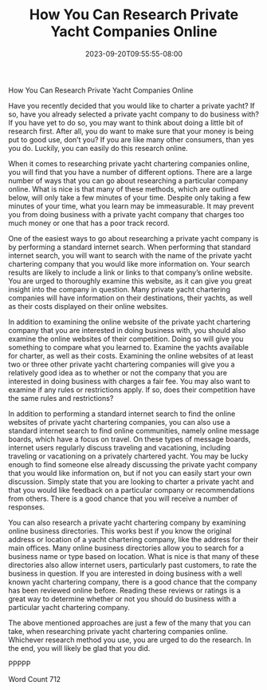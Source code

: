﻿---
title: "How You Can Research Private Yacht Companies Online"
date: 2023-09-20T09:55:55-08:00
description: "Private Yacht Charters TXT Tips for Web Success"
featured_image: "/images/Private Yacht Charters TXT.jpg"
tags: ["Private Yacht Charters TXT"]
---

How You Can Research Private Yacht Companies Online

Have you recently decided that you would like to charter a private yacht?  If so, have you already selected a private yacht company to do business with?  If you have yet to do so, you may want to think about doing a little bit of research first.  After all, you do want to make sure that your money is being put to good use, don’t you?  If you are like many other consumers, than yes you do.  Luckily, you can easily do this research online.  

When it comes to researching private yacht chartering companies online, you will find that you have a number of different options.  There are a large number of ways that you can go about researching a particular company online.  What is nice is that many of these methods, which are outlined below, will only take a few minutes of your time.  Despite only taking a few minutes of your time, what you learn may be immeasurable.  It may prevent you from doing business with a private yacht company that charges too much money or one that has a poor track record.

One of the easiest ways to go about researching a private yacht company is by performing a standard internet search. When performing that standard internet search, you will want to search with the name of the private yacht chartering company that you would like more information on.  Your search results are likely to include a link or links to that company’s online website.  You are urged to thoroughly examine this website, as it can give you great insight into the company in question.  Many private yacht chartering companies will have information on their destinations, their yachts, as well as their costs displayed on their online websites.  

In addition to examining the online website of the private yacht chartering company that you are interested in doing business with, you should also examine the online websites of their competition.  Doing so will give you something to compare what you learned to.  Examine the yachts available for charter, as well as their costs.  Examining the online websites of at least two or three other private yacht chartering companies will give you a relatively good idea as to whether or not the company that you are interested in doing business with charges a fair fee.  You may also want to examine if any rules or restrictions apply.  If so, does their competition have the same rules and restrictions?  

In addition to performing a standard internet search to find the online websites of private yacht chartering companies, you can also use a standard internet search to find online communities, namely online message boards, which have a focus on travel.  On these types of message boards, internet users regularly discuss traveling and vacationing, including traveling or vacationing on a privately chartered yacht.  You may be lucky enough to find someone else already discussing the private yacht company that you would like information on, but if not you can easily start your own discussion.  Simply state that you are looking to charter a private yacht and that you would like feedback on a particular company or recommendations from others.  There is a good chance that you will receive a number of responses.

You can also research a private yacht chartering company by examining online business directories.  This works best if you know the original address or location of a yacht chartering company, like the address for their main offices. Many online business directories allow you to search for a business name or type based on location.  What is nice is that many of these directories also allow internet users, particularly past customers, to rate the business in question.  If you are interested in doing business with a well known yacht chartering company, there is a good chance that the company has been reviewed online before.  Reading these reviews or ratings is a great way to determine whether or not you should do business with a particular yacht chartering company.

The above mentioned approaches are just a few of the many that you can take, when researching private yacht chartering companies online.  Whichever research method you use, you are urged to do the research. In the end, you will likely be glad that you did.

PPPPP

Word Count 712

